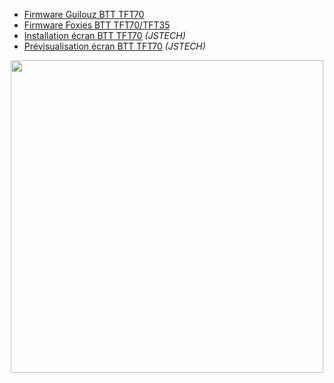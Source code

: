 - [Firmware Guilouz BTT TFT70](https://github.com/Guilouz/BTT-TFT70-SuperRacer)  
- [Firmware Foxies BTT TFT70/TFT35](https://github.com/Foxies-CSTL/Marlin_2.0.x/tree/Firmwares/SR)
- [Installation écran BTT TFT70](https://www.youtube.com/watch?v=vALnOhEb6vk&ab_channel=JSTECH) *(JSTECH)*
- [Prévisualisation écran BTT TFT70](https://www.youtube.com/watch?v=V00H9Zqtymc) *(JSTECH)*

<p align="center">  
  <img src="https://user-images.githubusercontent.com/62854582/164968688-fc07107a-6370-46f5-9d21-926a768d71e8.png" width="500"/>  
</p>


